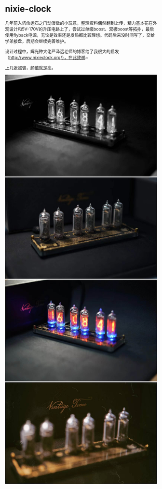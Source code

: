 # nixie-clock

几年前入坑命运石之门动漫做的小玩意，整理资料偶然翻到上传，精力基本花在外观设计和5V-170V的升压电路上了，尝试过单级boost、双极boost等拓扑，最后使用flyback电源，无论是效率还是发热都比较理想。代码后来没时间写了，交给学弟接盘，后期会继续完善维护。

设计过程中，辉光种大佬严泽远老师的博客给了我很大的启发（http://www.nixieclock.org/），在此致谢~

上几张照骗，颜值就是高。

<img src="https://github.com/HuaxinLu/nixie-clock/blob/master/picture/pic1.jpg" width="600" />

<img src="https://github.com/HuaxinLu/nixie-clock/blob/master/picture/pic2.jpg" width="600" />

<img src="https://github.com/HuaxinLu/nixie-clock/blob/master/picture/pic3.jpg" width="600" />

<img src="https://github.com/HuaxinLu/nixie-clock/blob/master/picture/pic4.jpg" width="600" />
